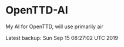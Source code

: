 # OpenTTD-AI
My AI for OpenTTD, will use primarily air

Latest backup: Sun Sep 15 08:27:02 UTC 2019
